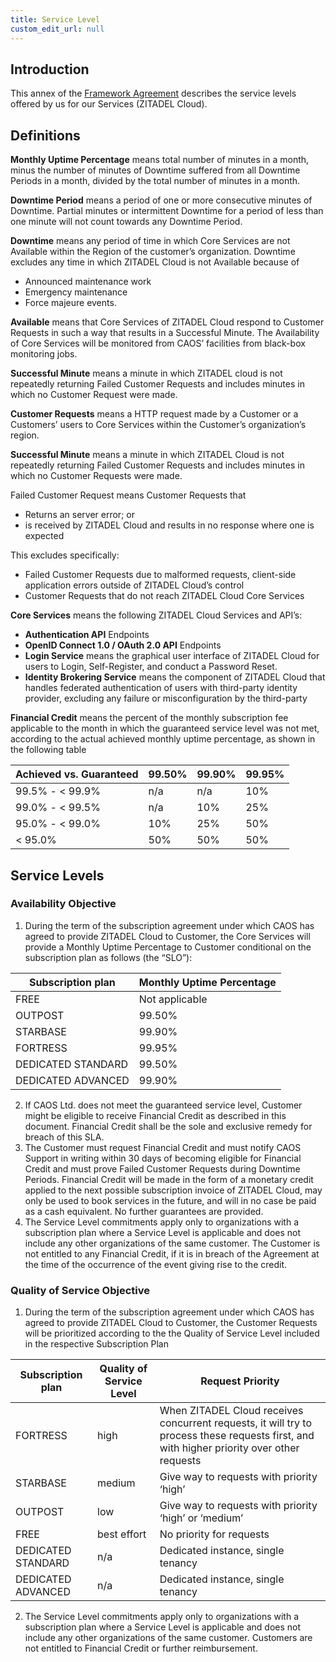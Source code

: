```yaml
---
title: Service Level
custom_edit_url: null
--- 
```

## Introduction

This annex of the [Framework Agreement](terms-of-service) describes the service levels offered by us for our Services (ZITADEL Cloud).

## Definitions

**Monthly Uptime Percentage** means total number of minutes in a month, minus the number of minutes of Downtime suffered from all Downtime Periods in a month, divided by the total number of minutes in a month.

**Downtime Period** means a period of one or more consecutive minutes of Downtime. Partial minutes or intermittent Downtime for a period of less than one minute will not count towards any Downtime Period.

**Downtime** means any period of time in which Core Services are not Available within the Region of the customer’s organization. Downtime excludes any time in which ZITADEL Cloud is not Available because of

- Announced maintenance work
- Emergency maintenance
- Force majeure events.

**Available** means that Core Services of ZITADEL Cloud respond to Customer Requests in such a way that results in a Successful Minute. The Availability of Core Services will be monitored from CAOS’ facilities from black-box monitoring jobs.

**Successful Minute** means a minute in which ZITADEL cloud is not repeatedly returning Failed Customer Requests and includes minutes in which no Customer Request were made.

**Customer Requests** means a HTTP request made by a Customer or a Customers’ users to Core Services within the Customer’s organization’s region.

**Successful Minute** means a minute in which ZITADEL Cloud is not repeatedly returning Failed Customer Requests and includes minutes in which no Customer Requests were made.

Failed Customer Request means Customer Requests that

- Returns an server error; or
- is received by ZITADEL Cloud and results in no response where one is expected

This excludes specifically:

- Failed Customer Requests due to malformed requests, client-side application errors outside of ZITADEL Cloud’s control
- Customer Requests that do not reach ZITADEL Cloud Core Services

**Core Services** means the following ZITADEL Cloud Services and API’s:

- **Authentication API** Endpoints
- **OpenID Connect 1.0 / OAuth 2.0 API** Endpoints
- **Login Service** means the graphical user interface of ZITADEL Cloud for users to Login, Self-Register, and conduct a Password Reset.
- **Identity Brokering Service** means the component of ZITADEL Cloud that handles federated authentication of users with third-party identity provider, excluding any failure or misconfiguration by the third-party

**Financial Credit** means the percent of the monthly subscription fee applicable to the month in which the guaranteed service level was not met, according to the actual achieved monthly uptime percentage, as shown in the following table

Achieved vs.  Guaranteed| 99.50% | 99.90% | 99.95%
--- | --- | --- | ---
99.5% - < 99.9% | n/a | n/a | 10%
99.0% - < 99.5% | n/a | 10% | 25%
95.0% - < 99.0% | 10% | 25% | 50%
< 95.0% | 50% | 50% | 50%

## Service Levels

### Availability Objective

1. During the term of the subscription agreement under which CAOS has agreed to provide ZITADEL Cloud to Customer, the Core Services will provide a Monthly Uptime Percentage to Customer conditional on the subscription plan as follows (the “SLO”):

Subscription plan | Monthly Uptime Percentage
--- | ---
FREE | Not applicable
OUTPOST | 99.50%
STARBASE | 99.90%
FORTRESS | 99.95%
DEDICATED STANDARD | 99.50%
DEDICATED ADVANCED | 99.90%

2. If CAOS Ltd. does not meet the guaranteed service level, Customer might be eligible to receive Financial Credit as described in this document. Financial Credit shall be the sole and exclusive remedy for breach of this SLA.
3. The Customer must request Financial Credit and must notify CAOS Support in writing within 30 days of becoming eligible for Financial Credit and must prove Failed Customer Requests during Downtime Periods. Financial Credit will be made in the form of a monetary credit applied to the next possible subscription invoice of ZITADEL Cloud,  may only be used to book services in the future, and will in no case be paid as a cash equivalent. No further guarantees are provided.
4. The Service Level commitments apply only to organizations with a subscription plan where a Service Level is applicable and does not include any other organizations of the same customer. The Customer is not entitled to any Financial Credit, if it is in breach of the Agreement at the time of the occurrence of the event giving rise to the credit.

### Quality of Service Objective

1. During the term of the subscription agreement under which CAOS has agreed to provide ZITADEL Cloud to Customer, the Customer Requests will be prioritized according to the the Quality of Service Level included in the respective Subscription Plan

Subscription plan | Quality of Service Level | Request Priority
--- | --- | ---
FORTRESS | high | When ZITADEL Cloud receives concurrent requests, it will try to process these requests first, and with higher priority over other requests
STARBASE | medium | Give way to requests with  priority ‘high’
OUTPOST | low | Give way to requests with priority ‘high’ or ‘medium’
FREE | best effort | No priority for requests
DEDICATED STANDARD | n/a | Dedicated instance, single tenancy
DEDICATED ADVANCED | n/a | Dedicated instance, single tenancy

2. The Service Level commitments apply only to organizations with a subscription plan where a Service Level is applicable and does not include any other organizations of the same customer. Customers are not entitled to Financial Credit or further reimbursement.
